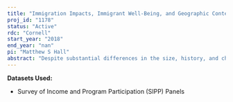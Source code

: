```yaml
---
title: "Immigration Impacts, Immigrant Well-Being, and Geographic Context using the 1996-2023 Survey of Income and Program Participation"
proj_id: "1178"
status: "Active"
rdc: "Cornell"
start_year: "2018"
end_year: "nan"
pi: "Matthew S Hall"
abstract: "Despite substantial differences in the size, history, and characteristics of foreign-born populations in local areas in the United States, immigration research has largely ignored the roles that local areas play in shaping immigrant incorporation and the consequences of immigration. Some of these local responses have resulted in policies aimed to attract or aid immigrants (e.g., the guest worker program in Utah), while others have sought to deter immigrants (e.g., requiring police officers to verify immigration status in Alabama). This research uses restricted-access data from the 1996, 2001, 2004, and 2008 panels of the Survey of Income and Program Participation to examine the local dynamics of immigrant well-being. Specifically, we seek to understand how features of local labor markets and characteristics of co-ethnic populations influence economic and social incorporation of foreign-born persons, as well as explore how the associations between immigration and native-born persons’ economic well-being is moderated by features of local areas."
---
```


**Datasets Used:**

  - Survey of Income and Program Participation (SIPP) Panels 

